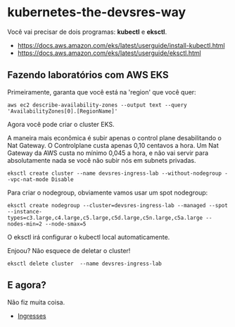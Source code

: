 # kubernetes-the-devsres-way

Você vai precisar de dois programas: **kubectl** e **eksctl**.

* https://docs.aws.amazon.com/eks/latest/userguide/install-kubectl.html
* https://docs.aws.amazon.com/eks/latest/userguide/eksctl.html

## Fazendo laboratórios com AWS EKS

Primeiramente, garanta que você está na 'region' que você quer:

```
aws ec2 describe-availability-zones --output text --query 'AvailabilityZones[0].[RegionName]'
```

Agora você pode criar o cluster EKS.

A maneira mais econômica é subir apenas o control plane desabilitando o Nat Gateway. O Controlplane custa apenas 0,10 centavos a hora. Um Nat Gateway da AWS custa no mínimo 0,045 a hora, e não vai servir para absolutamente nada se você não subir nós em subnets privadas.

```
eksctl create cluster --name devsres-ingress-lab --without-nodegroup --vpc-nat-mode Disable
```

Para criar o nodegroup, obviamente vamos usar um spot nodegroup:

```
eksctl create nodegroup --cluster=devsres-ingress-lab --managed --spot --instance-types=c3.large,c4.large,c5.large,c5d.large,c5n.large,c5a.large --nodes-min=2 --node-smax=5

```

O eksctl irá configurar o kubectl local automaticamente.

Enjoou? Não esquece de deletar o cluster!

```
eksctl delete cluster  --name devsres-ingress-lab
```

## E agora?

Não fiz muita coisa.

* [Ingresses](./ingresses/ingress.md)


